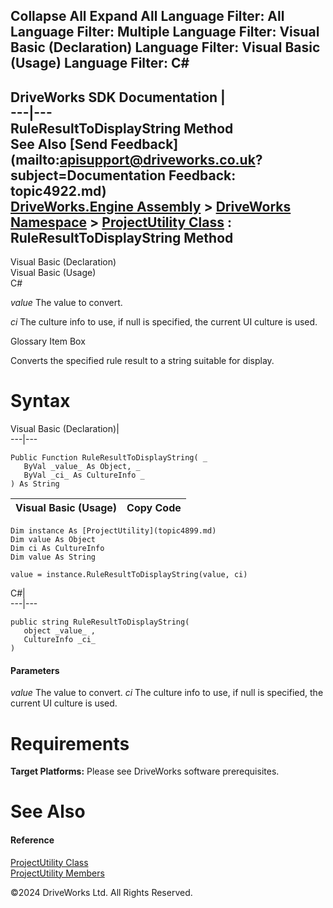        

 Collapse All Expand All  Language Filter: All  Language Filter: Multiple  Language Filter: Visual Basic (Declaration) Language Filter: Visual Basic (Usage) Language Filter: C#  
---  
DriveWorks SDK Documentation  |   
---|---  
RuleResultToDisplayString Method   
See Also [Send Feedback](mailto:apisupport@driveworks.co.uk?subject=Documentation Feedback: topic4922.md)  
[DriveWorks.Engine Assembly](topic2156.md) > [DriveWorks Namespace](topic2159.md) > [ProjectUtility Class](topic4899.md) : RuleResultToDisplayString Method  
---  
  
Visual Basic (Declaration)    
Visual Basic (Usage)    
C# 

_value_
    The value to convert.

_ci_
    The culture info to use, if null is specified, the current UI culture is used.

Glossary Item Box

Converts the specified rule result to a string suitable for display. 

# Syntax

Visual Basic (Declaration)|   
---|---  
      
    
    Public Function RuleResultToDisplayString( _
       ByVal _value_ As Object, _
       ByVal _ci_ As CultureInfo _
    ) As String  
  
Visual Basic (Usage)| Copy Code  
---|---  
      
    
    Dim instance As [ProjectUtility](topic4899.md)
    Dim value As Object
    Dim ci As CultureInfo
    Dim value As String
     
    value = instance.RuleResultToDisplayString(value, ci)  
  
C#|   
---|---  
      
    
    public string RuleResultToDisplayString( 
       object _value_ ,
       CultureInfo _ci_
    )  
  
#### Parameters

 _value_
    The value to convert.
_ci_
    The culture info to use, if null is specified, the current UI culture is used.

# Requirements

**Target Platforms:** Please see DriveWorks software prerequisites.

# See Also

#### Reference

[ProjectUtility Class](topic4899.md)   
[ProjectUtility Members](topic4900.md)

©2024 DriveWorks Ltd. All Rights Reserved.
